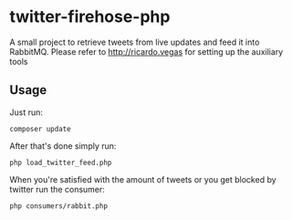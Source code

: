 # twitter-firehose-php
A small project to retrieve tweets from live updates and feed it into RabbitMQ.
Please refer to http://ricardo.vegas for setting up the auxiliary tools

## Usage
Just run:

    composer update
After that's done simply run:

    php load_twitter_feed.php
When you're satisfied with the amount of tweets or you get blocked by twitter run the consumer:

    php consumers/rabbit.php

